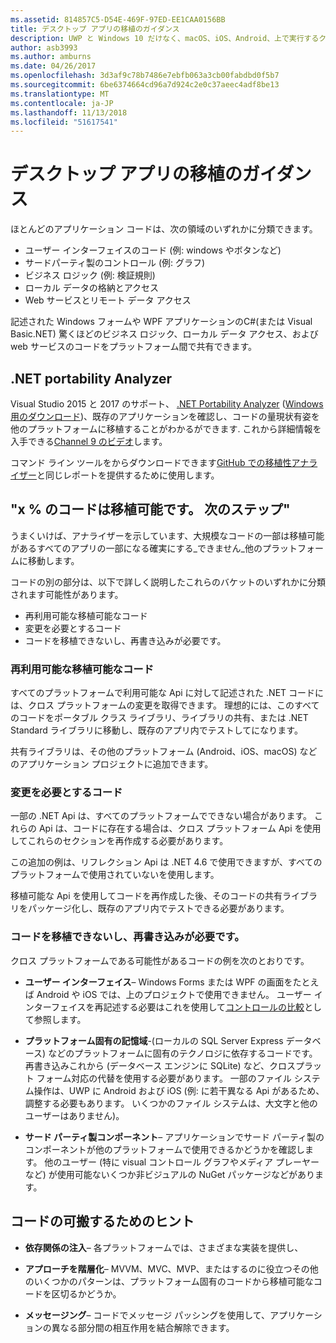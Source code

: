 ```yaml
---
ms.assetid: 814857C5-D54E-469F-97ED-EE1CAA0156BB
title: デスクトップ アプリの移植のガイダンス
description: UWP と Windows 10 だけなく、macOS、iOS、Android、上で実行するクロスプラット フォーム アプリを作成するには、既存の Windows フォームまたは WPF アプリを分離する方法の簡単な説明です。
author: asb3993
ms.author: amburns
ms.date: 04/26/2017
ms.openlocfilehash: 3d3af9c78b7486e7ebfb063a3cb00fabdbd0f5b7
ms.sourcegitcommit: 6be6374664cd96a7d924c2e0c37aeec4adf8be13
ms.translationtype: MT
ms.contentlocale: ja-JP
ms.lasthandoff: 11/13/2018
ms.locfileid: "51617541"
---
```

# <a name="desktop-app-porting-guidance"></a>デスクトップ アプリの移植のガイダンス

ほとんどのアプリケーション コードは、次の領域のいずれかに分類できます。

* ユーザー インターフェイスのコード (例: windows やボタンなど)
* サードパーティ製のコントロール (例: グラフ)
* ビジネス ロジック (例: 検証規則)
* ローカル データの格納とアクセス
* Web サービスとリモート データ アクセス

記述された Windows フォームや WPF アプリケーションのC#(または Visual Basic.NET) 驚くほどのビジネス ロジック、ローカル データ アクセス、および web サービスのコードをプラットフォーム間で共有できます。

## <a name="net-portability-analyzer"></a>.NET portability Analyzer

Visual Studio 2015 と 2017 のサポート、 [.NET Portability Analyzer](https://docs.microsoft.com/dotnet/articles/standard/portability-analyzer) ([Windows 用のダウンロード](https://marketplace.visualstudio.com/items?itemName=ConnieYau.NETPortabilityAnalyzer))、既存のアプリケーションを確認し、コードの量現状有姿を他のプラットフォームに移植することがわかるができます. これから詳細情報を入手できる[Channel 9 のビデオ](https://channel9.msdn.com/Blogs/Seth-Juarez/A-Brief-Look-at-the-NET-Portability-Analyzer)します。

コマンド ライン ツールをからダウンロードできます[GitHub での移植性アナライザー](https://github.com/Microsoft/dotnet-apiport)と同じレポートを提供するために使用します。

## <a name="x-of-my-code-is-portable-what-next"></a>"x % のコードは移植可能です。 次のステップ"

うまくいけば、アナライザーを示しています、大規模なコードの一部は移植可能があるすべてのアプリの一部になる確実にする_できません_他のプラットフォームに移動します。

コードの別の部分は、以下で詳しく説明したこれらのバケットのいずれかに分類されます可能性があります。

* 再利用可能な移植可能なコード
* 変更を必要とするコード
* コードを移植できないし、再書き込みが必要です。

### <a name="re-useable-portable-code"></a>再利用可能な移植可能なコード

すべてのプラットフォームで利用可能な Api に対して記述された .NET コードには、クロス プラットフォームの変更を取得できます。 理想的には、このすべてのコードをポータブル クラス ライブラリ、ライブラリの共有、または .NET Standard ライブラリに移動し、既存のアプリ内でテストしてになります。

共有ライブラリは、その他のプラットフォーム (Android、iOS、macOS) などのアプリケーション プロジェクトに追加できます。

### <a name="code-that-requires-changes"></a>変更を必要とするコード

一部の .NET Api は、すべてのプラットフォームでできない場合があります。 これらの Api は、コードに存在する場合は、クロス プラットフォーム Api を使用してこれらのセクションを再作成する必要があります。

この追加の例は、リフレクション Api は .NET 4.6 で使用できますが、すべてのプラットフォームで使用されていないを使用します。

移植可能な Api を使用してコードを再作成した後、そのコードの共有ライブラリをパッケージ化し、既存のアプリ内でテストできる必要があります。

### <a name="code-that-isnt-portable-and-requires-a-re-write"></a>コードを移植できないし、再書き込みが必要です。

クロス プラットフォームである可能性があるコードの例を次のとおりです。

- **ユーザー インターフェイス**– Windows Forms または WPF の画面をたとえば Android や iOS では、上のプロジェクトで使用できません。 ユーザー インターフェイスを再記述する必要はこれを使用して[コントロールの比較](~/cross-platform/desktop/controls/index.md)として参照します。

- **プラットフォーム固有の記憶域**-(ローカルの SQL Server Express データベース) などのプラットフォームに固有のテクノロジに依存するコードです。 再書き込みこれから (データベース エンジンに SQLite) など、クロスプラット フォーム対応の代替を使用する必要があります。
一部のファイル システム操作は、UWP に Android および iOS (例: に若干異なる Api があるため、調整する必要もあります。 いくつかのファイル システムは、大文字と他のユーザーはありません)。

- **サード パーティ製コンポーネント**– アプリケーションでサード パーティ製のコンポーネントが他のプラットフォームで使用できるかどうかを確認します。 他のユーザー (特に visual コントロール グラフやメディア プレーヤーなど) が使用可能ないくつか非ビジュアルの NuGet パッケージなどがあります。

## <a name="tips-for-making-code-portable"></a>コードの可搬するためのヒント

- **依存関係の注入**– 各プラットフォームでは、さまざまな実装を提供し、

- **アプローチを階層化**– MVVM、MVC、MVP、またはするのに役立つその他のいくつかのパターンは、プラットフォーム固有のコードから移植可能なコードを区切るかどうか。

- **メッセージング**– コードでメッセージ パッシングを使用して、アプリケーションの異なる部分間の相互作用を結合解除できます。
